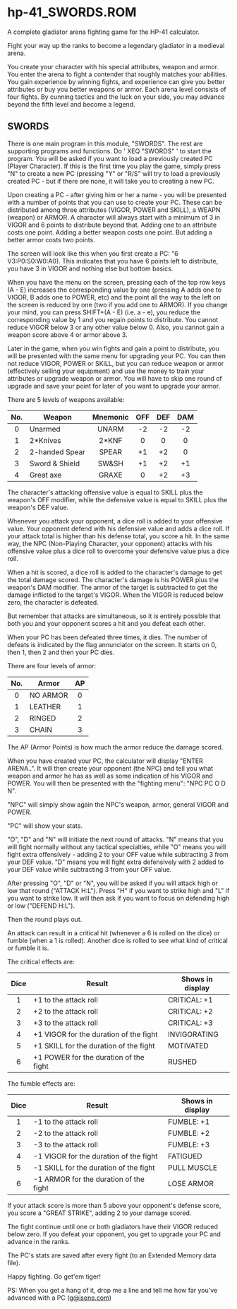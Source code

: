 # hp-41_SWORDS.ROM
A complete gladiator arena fighting game for the HP-41 calculator.

Fight your way up the ranks to become a legendary gladiator in a medieval arena.

You create your character with his special attributes, weapon and armor. You enter the arena to fight a contender that roughly matches your abilities. You gain experience by winning fights, and experience can give you better attributes or buy you better weapons or armor. Each arena level consists of four fights. By cunning tactics and the luck on your side, you may advance beyond the fifth level and become a legend.

## SWORDS

There is one main program in this module, "SWORDS". The rest are supporting programs and functions. Do ' XEQ "SWORDS" ' to start the program. You will be asked if you want to load a previously created PC (Player Character). If this is the first time you play the game, simply press "N" to create a new PC (pressing "Y" or "R/S" will try to load a previously created PC - but if there are none, it will take you to creating a new PC.

Upon creating a PC - after giving him or her a name - you will be presented with a number of points that you can use to create your PC. These can be distributed among three attributes (VIGOR, POWER and SKILL), a WEAPN (weapon) or ARMOR. A character will always start with a minimum of 3 in VIGOR and 6 points to distribute beyond that. Adding one to an attribute costs one point. Adding a better weapon costs one point. But adding a better armor costs two points.

The screen will look like this when you first create a PC: "6 V3:P0:S0:W0:A0). This indicates that you have 6 points left to distribute, you have 3 in VIGOR and nothing else but bottom basics.

When you have the menu on the screen, pressing each of the top row keys (A - E) increases the corresponding value by one (pressing A adds one to VIGOR, B adds one to POWER, etc) and the point all the way to the left on the screen is reduced by one (two if you add one to ARMOR). If you change your mind, you can press SHIFT+(A - E) (i.e. a - e), you reduce the corresponding value by 1 and you regain points to distribute. You cannot reduce VIGOR below 3 or any other value below 0. Also, you cannot gain a weapon score above 4 or armor above 3.

Later in the game, when you win fights and gain a point to distribute, you will be presented with the same menu for upgrading your PC. You can then not reduce VIGOR, POWER or SKILL, but you can reduce weapon or armor (effectively selling your equipment) and use the money to train your attributes or upgrade weapon or armor. You will have to skip one round of upgrade and save your point for later of you want to upgrade your armor.

There are 5 levels of weapons available:

| No. | Weapon         | Mnemonic | OFF | DEF | DAM |  
| :-: | -------------- | :------: | :-: | :-: | :-: |
|  0  | Unarmed        |  UNARM   | -2  | -2  | -2  |
|  1  | 2*Knives       |  2*KNF   |  0  |  0  |  0  |
|  2  | 2-handed Spear |  SPEAR   | +1  | +2  |  0  | 
|  3  | Sword & Shield |  SW&SH   | +1  | +2  | +1  |
|  4  | Great axe      |  GRAXE   |  0  | +2  | +3  |

The character's attacking offensive value is equal to SKILL plus the weapon's OFF modifier, while the defensive value is equal to SKILL plus the weapon's DEF value.

Whenever you attack your opponent, a dice roll is added to your offensive value. Your opponent defend with his defensive value and adds a dice roll. If your attack total is higher than his defense total, you score a hit. In the same way, the NPC (Non-Playing Character, your opponent) attacks with his offensive value plus a dice roll to overcome your defensive value plus a dice roll.

When a hit is scored, a dice roll is added to the character's damage to get the total damage scored. The character's damage is his POWER plus the weapon's DAM modifier. The armor of the target is subtracted to get the damage inflicted to the target's VIGOR. When the VIGOR is reduced below zero, the character is defeated.

But remember that attacks are simultaneous, so it is entirely possible that both you and your opponent scores a hit and you defeat each other.

When your PC has been defeated three times, it dies. The number of defeats is indicated by the flag annunciator on the screen. It starts on 0, then 1, then 2 and then your PC dies.

There are four levels of armor:

| No. | Armor    | AP  |
| :-: | -------- | :-: |
|  0  | NO ARMOR |  0  |
|  1  | LEATHER  |  1  |
|  2  | RINGED   |  2  |
|  3  | CHAIN    |  3  |

The AP (Armor Points) is how much the armor reduce the damage scored.

When you have created your PC, the calculator will display "ENTER ARENA..". It will then create your opponent (the NPC) and tell you what weapon and armor he has as well as some indication of his VIGOR and POWER. You will then be presented with the "fighting menu": "NPC PC O D N".

"NPC" will simply show again the NPC's weapon, armor, general VIGOR and POWER.

"PC" will show your stats.

"O", "D" and "N" will initiate the next round of attacks. "N" means that you will fight normally without any tactical specialties, while "O" means you will fight extra offensively - adding 2 to your OFF value while subtracting 3 from your DEF value. "D" means you will fight extra defensively with 2 added to your DEF value while subtracting 3 from your OFF value.

After pressing "O", "D" or "N", you will be asked if you will attack high or low that round ("ATTACK H:L"). Press "H" if you want to strike high and "L" if you want to strike low. It will then ask if you want to focus on defending high or low ("DEFEND H:L").

Then the round plays out.

An attack can result in a critical hit (whenever a 6 is rolled on the dice) or fumble (when a 1 is rolled). Another dice is rolled to see what kind of critical or fumble it is.

The critical effects are:

| Dice | Result        		                    | Shows in display |
| :--: | -------------------------------------- | ---------------- |
|  1   | +1 to the attack roll                  | CRITICAL: +1     |
|  2   | +2 to the attack roll                  | CRITICAL: +2     |
|  3   | +3 to the attack roll                  | CRITICAL: +3     |
|  4   | +1 VIGOR for the duration of the fight | INVIGORATING     |
|  5   | +1 SKILL for the duration of the fight | MOTIVATED        |
|  6   | +1 POWER for the duration of the fight | RUSHED           |

The fumble effects are:

| Dice | Result        		                    | Shows in display |
| :--: | -------------------------------------- | ---------------- |
|  1   | -1 to the attack roll                  | FUMBLE: +1       |
|  2   | -2 to the attack roll                  | FUMBLE: +2       |
|  3   | -3 to the attack roll                  | FUMBLE: +3       |
|  4   | -1 VIGOR for the duration of the fight | FATIGUED         |
|  5   | -1 SKILL for the duration of the fight | PULL MUSCLE      |
|  6   | -1 ARMOR for the duration of the fight | LOSE ARMOR       |

If your attack score is more than 5 above your opponent's defense score, you score a "GREAT STRIKE", adding 2 to your damage scored.

The fight continue until one or both gladiators have their VIGOR reduced below zero. If you defeat your opponent, you get to upgrade your PC and advance in the ranks.

The PC's stats are saved after every fight (to an Extended Memory data file).

Happy fighting. Go get'em tiger!

PS: When you get a hang of it, drop me a line and tell me how far you've advanced with a PC (g@isene.com)
